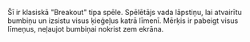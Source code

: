 Šī ir klasiskā "Breakout" tipa spēle. Spēlētājs vada lāpstiņu, lai atvairītu bumbiņu un izsistu visus ķieģeļus katrā līmenī. Mērķis ir pabeigt visus līmeņus, neļaujot bumbiņai nokrist zem ekrāna.
